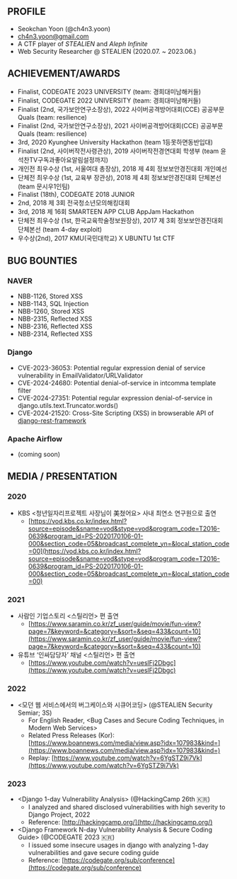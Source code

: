 ## PROFILE
- Seokchan Yoon (@ch4n3.yoon)
- ch4n3.yoon@gmail.com
- A CTF player of *STEALIEN* and *Aleph Infinite*
- Web Security Researcher @ STEALIEN (2020.07. ~ 2023.06.)

## ACHIEVEMENT/AWARDS
- Finalist, CODEGATE 2023 UNIVERSITY (team: 경희대미남해커들)
- Finalist, CODEGATE 2022 UNIVERSITY (team: 경희대미남해커들)
- Finalist (2nd, 국가보안연구소장상), 2022 사이버공격방어대회(CCE) 공공부문 Quals (team: resilience)
- Finalist (2nd, 국가보안연구소장상), 2021 사이버공격방어대회(CCE) 공공부문 Quals (team: resilience)
- 3rd, 2020 Kyunghee University Hackathon (team 1등못하면동반입대)
- Finalist (2nd, 사이버작전사령관상), 2019 사이버작전경연대회 학생부 (team 윤석찬TV구독과좋아요알림설정까지)
- 개인전 최우수상 (1st, 서울여대 총장상), 2018 제 4회 정보보안경진대회 개인예선 
- 단체전 최우수상 (1st, 교육부 장관상), 2018 제 4회 정보보안경진대회 단체본선 (team 문시우1인팀)
- Finalist (18th), CODEGATE 2018 JUNIOR
- 2nd, 2018 제 3회 전국청소년모의해킹대회
- 3rd, 2018 제 16회 SMARTEEN APP CLUB AppJam Hackathon
- 단체전 최우수상 (1st, 한국교육학술정보원장상), 2017 제 3회 정보보안경진대회 단체본선 (team 4-day exploit)
- 우수상(2nd), 2017 KMU(국민대학교) X UBUNTU 1st CTF

## BUG BOUNTIES
### NAVER
- NBB-1126, Stored XSS
- NBB-1143, SQL Injection
- NBB-1260, Stored XSS
- NBB-2315, Reflected XSS
- NBB-2316, Reflected XSS
- NBB-2314, Reflected XSS

### Django
- CVE-2023-36053: Potential regular expression denial of service vulnerability in EmailValidator/URLValidator
- CVE-2024-24680: Potential denial-of-service in intcomma template filter
- CVE-2024-27351: Potential regular expression denial-of-service in django.utils.text.Truncator.words()
- CVE-2024-21520: Cross-Site Scripting (XSS) in browserable API of [django-rest-framework](https://github.com/encode/django-rest-framework)

### Apache Airflow
- (coming soon)

## MEDIA / PRESENTATION
### 2020
- KBS <청년일자리프로젝트 사장님이 美쳤어요> 사내 최연소 연구원으로 출연
    - [https://vod.kbs.co.kr/index.html?source=episode&sname=vod&stype=vod&program_code=T2016-0639&program_id=PS-2020170106-01-000&section_code=05&broadcast_complete_yn=&local_station_code=00](https://vod.kbs.co.kr/index.html?source=episode&sname=vod&stype=vod&program_code=T2016-0639&program_id=PS-2020170106-01-000&section_code=05&broadcast_complete_yn=&local_station_code=00)

### 2021
- 사람인 기업스토리 <스틸리언> 편 출연
    - [https://www.saramin.co.kr/zf_user/guide/movie/fun-view?page=7&keyword=&category=&sort=&seq=433&count=10](https://www.saramin.co.kr/zf_user/guide/movie/fun-view?page=7&keyword=&category=&sort=&seq=433&count=10)
- 유튜브 ‘인싸담당자’ 채널 <스틸리언> 편 출연
    - [https://www.youtube.com/watch?v=ueslFj2Dbgc](https://www.youtube.com/watch?v=ueslFj2Dbgc)

### 2022
- <모던 웹 서비스에서의 버그케이스와 시큐어코딩> (@STEALIEN Security Semiar; 3S)
    - For English Reader, <Bug Cases and Secure Coding Techniques, in Modern Web Services>
    - Related Press Releases (Kor): [https://www.boannews.com/media/view.asp?idx=107983&kind=](https://www.boannews.com/media/view.asp?idx=107983&kind=)
    - Replay: [https://www.youtube.com/watch?v=6YgSTZ9i7Vk](https://www.youtube.com/watch?v=6YgSTZ9i7Vk)

### 2023
- <Django 1-day Vulnerability Analysis> (@HackingCamp 26th 🇰🇷)
    - I analyzed and shared disclosed vulnerabilities with high severity to Django Project, 2022
    - Reference: [http://hackingcamp.org/](http://hackingcamp.org/)
- <Django Framework N-day Vulnerability Analysis & Secure Coding Guide> (@CODEGATE 2023 🇰🇷)
    - I issued some insecure usages in django with analyzing 1-day vulnerabilities and gave secure coding guide 
    - Reference: [https://codegate.org/sub/conference](https://codegate.org/sub/conference)
